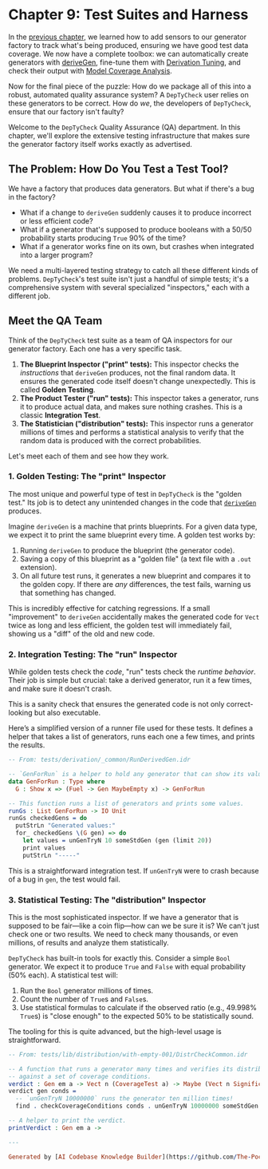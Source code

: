 # Chapter 9: Test Suites and Harness

In the [previous chapter](08_model_coverage_analysis_.md), we learned how to add sensors to our generator factory to track what's being produced, ensuring we have good test data coverage. We now have a complete toolbox: we can automatically create generators with [deriveGen](02_derivegen__the_automatic_generator_factory_.md), fine-tune them with [Derivation Tuning](07_derivation_tuning_.md), and check their output with [Model Coverage Analysis](08_model_coverage_analysis_.md).

Now for the final piece of the puzzle: How do we package all of this into a robust, automated quality assurance system? A `DepTyCheck` user relies on these generators to be correct. How do *we*, the developers of `DepTyCheck`, ensure that our factory isn't faulty?

Welcome to the `DepTyCheck` Quality Assurance (QA) department. In this chapter, we'll explore the extensive testing infrastructure that makes sure the generator factory itself works exactly as advertised.

## The Problem: How Do You Test a Test Tool?

We have a factory that produces data generators. But what if there's a bug in the factory?
*   What if a change to `deriveGen` suddenly causes it to produce incorrect or less efficient code?
*   What if a generator that's supposed to produce booleans with a 50/50 probability starts producing `True` 90% of the time?
*   What if a generator works fine on its own, but crashes when integrated into a larger program?

We need a multi-layered testing strategy to catch all these different kinds of problems. `DepTyCheck`'s test suite isn't just a handful of simple tests; it's a comprehensive system with several specialized "inspectors," each with a different job.

## Meet the QA Team

Think of the `DepTyCheck` test suite as a team of QA inspectors for our generator factory. Each one has a very specific task.

1.  **The Blueprint Inspector ("print" tests):** This inspector checks the *instructions* that `deriveGen` produces, not the final random data. It ensures the generated code itself doesn't change unexpectedly. This is called **Golden Testing**.
2.  **The Product Tester ("run" tests):** This inspector takes a generator, runs it to produce actual data, and makes sure nothing crashes. This is a classic **Integration Test**.
3.  **The Statistician ("distribution" tests):** This inspector runs a generator millions of times and performs a statistical analysis to verify that the random data is produced with the correct probabilities.

Let's meet each of them and see how they work.

### 1. Golden Testing: The "print" Inspector

The most unique and powerful type of test in `DepTyCheck` is the "golden test." Its job is to detect any unintended changes in the code that [`deriveGen`](02_derivegen__the_automatic_generator_factory_.md) produces.

Imagine `deriveGen` is a machine that prints blueprints. For a given data type, we expect it to print the same blueprint every time. A golden test works by:
1.  Running `deriveGen` to produce the blueprint (the generator code).
2.  Saving a copy of this blueprint as a "golden file" (a text file with a `.out` extension).
3.  On all future test runs, it generates a new blueprint and compares it to the golden copy. If there are *any* differences, the test fails, warning us that something has changed.

This is incredibly effective for catching regressions. If a small "improvement" to `deriveGen` accidentally makes the generated code for `Vect` twice as long and less efficient, the golden test will immediately fail, showing us a "diff" of the old and new code.

### 2. Integration Testing: The "run" Inspector

While golden tests check the *code*, "run" tests check the *runtime behavior*. Their job is simple but crucial: take a derived generator, run it a few times, and make sure it doesn't crash.

This is a sanity check that ensures the generated code is not only correct-looking but also executable.

Here’s a simplified version of a runner file used for these tests. It defines a helper that takes a list of generators, runs each one a few times, and prints the results.

```idris
-- From: tests/derivation/_common/RunDerivedGen.idr

-- `GenForRun` is a helper to hold any generator that can show its values.
data GenForRun : Type where
  G : Show x => (Fuel -> Gen MaybeEmpty x) -> GenForRun

-- This function runs a list of generators and prints some values.
runGs : List GenForRun -> IO Unit
runGs checkedGens = do
  putStrLn "Generated values:"
  for_ checkedGens \(G gen) => do
    let values = unGenTryN 10 someStdGen (gen (limit 20))
    print values
    putStrLn "-----"
```
This is a straightforward integration test. If `unGenTryN` were to crash because of a bug in `gen`, the test would fail.

### 3. Statistical Testing: The "distribution" Inspector

This is the most sophisticated inspector. If we have a generator that is supposed to be fair—like a coin flip—how can we be sure it is? We can't just check one or two results. We need to check many thousands, or even millions, of results and analyze them statistically.

`DepTyCheck` has built-in tools for exactly this. Consider a simple `Bool` generator. We expect it to produce `True` and `False` with equal probability (50% each). A statistical test will:
1. Run the `Bool` generator millions of times.
2. Count the number of `True`s and `False`s.
3. Use statistical formulas to calculate if the observed ratio (e.g., 49.998% `True`s) is "close enough" to the expected 50% to be statistically sound.

The tooling for this is quite advanced, but the high-level usage is straightforward.

```idris
-- From: tests/lib/distribution/with-empty-001/DistrCheckCommon.idr

-- A function that runs a generator many times and verifies its distribution
-- against a set of coverage conditions.
verdict : Gen em a -> Vect n (CoverageTest a) -> Maybe (Vect n SignificantBounds)
verdict gen conds =
  -- `unGenTryN 10000000` runs the generator ten million times!
  find . checkCoverageConditions conds . unGenTryN 10000000 someStdGen

-- A helper to print the verdict.
printVerdict : Gen em a ->

---

Generated by [AI Codebase Knowledge Builder](https://github.com/The-Pocket/Tutorial-Codebase-Knowledge)
